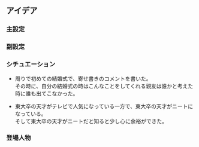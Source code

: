 ## アイデア

### 主設定

### 副設定

### シチュエーション

- 周りで初めての結婚式で、寄せ書きのコメントを書いた。  
その時に、自分の結婚式の時はこんなことをしてくれる親友は誰かと考えた時に誰も出てこなかった。

- 東大卒の天才がテレビで人気になっている一方で、東大卒の天才がニートになっている。  
そして東大卒の天才がニートだと知ると少し心に余裕ができた。

### 登場人物

